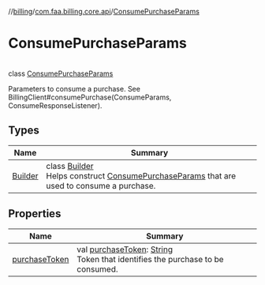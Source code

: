 //[billing](../../../index.md)/[com.faa.billing.core.api](../index.md)/[ConsumePurchaseParams](index.md)

# ConsumePurchaseParams

\
class [ConsumePurchaseParams](index.md)

Parameters to consume a purchase. See BillingClient#consumePurchase(ConsumeParams, ConsumeResponseListener).

## Types

| Name | Summary |
|---|---|
| [Builder](-builder/index.md) | class [Builder](-builder/index.md)<br>Helps construct [ConsumePurchaseParams](index.md) that are used to consume a purchase. |

## Properties

| Name | Summary |
|---|---|
| [purchaseToken](purchase-token.md) | val [purchaseToken](purchase-token.md): [String](https://kotlinlang.org/api/latest/jvm/stdlib/kotlin/-string/index.html)<br>Token that identifies the purchase to be consumed. |
